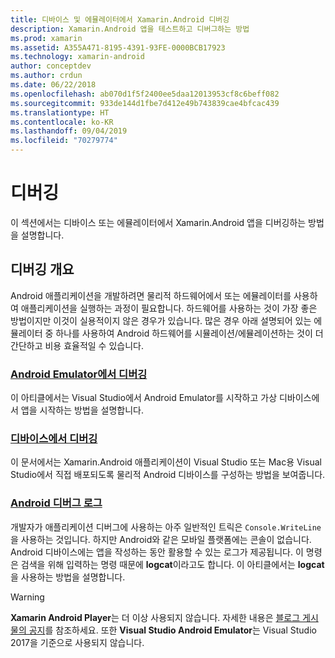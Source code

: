 ```yaml
---
title: 디바이스 및 에뮬레이터에서 Xamarin.Android 디버깅
description: Xamarin.Android 앱을 테스트하고 디버그하는 방법
ms.prod: xamarin
ms.assetid: A355A471-8195-4391-93FE-0000BCB17923
ms.technology: xamarin-android
author: conceptdev
ms.author: crdun
ms.date: 06/22/2018
ms.openlocfilehash: ab070d1f5f2400ee5daa12013953cf8c6beff082
ms.sourcegitcommit: 933de144d1fbe7d412e49b743839cae4bfcac439
ms.translationtype: HT
ms.contentlocale: ko-KR
ms.lasthandoff: 09/04/2019
ms.locfileid: "70279774"
---
```

# <a name="debugging"></a>디버깅

이 섹션에서는 디바이스 또는 에뮬레이터에서 Xamarin.Android 앱을 디버깅하는 방법을 설명합니다.

## <a name="debugging-overview"></a>디버깅 개요

Android 애플리케이션을 개발하려면 물리적 하드웨어에서 또는 에뮬레이터를 사용하여 애플리케이션을 실행하는 과정이 필요합니다. 하드웨어를 사용하는 것이 가장 좋은 방법이지만 이것이 실용적이지 않은 경우가 있습니다. 많은 경우 아래 설명되어 있는 에뮬레이터 중 하나를 사용하여 Android 하드웨어를 시뮬레이션/에뮬레이션하는 것이 더 간단하고 비용 효율적일 수 있습니다.

### <a name="debugging-on-the-android-emulatorandroiddeploy-testdebuggingdebug-on-emulatormd"></a>[Android Emulator에서 디버깅](~/android/deploy-test/debugging/debug-on-emulator.md)

이 아티클에서는 Visual Studio에서 Android Emulator를 시작하고 가상 디바이스에서 앱을 시작하는 방법을 설명합니다.

### <a name="debugging-on-a-deviceandroiddeploy-testdebuggingdebug-on-devicemd"></a>[디바이스에서 디버깅](~/android/deploy-test/debugging/debug-on-device.md)

이 문서에서는 Xamarin.Android 애플리케이션이 Visual Studio 또는 Mac용 Visual Studio에서 직접 배포되도록 물리적 Android 디바이스를 구성하는 방법을 보여줍니다.

### <a name="android-debug-logandroiddeploy-testdebuggingandroid-debug-logmd"></a>[Android 디버그 로그](~/android/deploy-test/debugging/android-debug-log.md)

개발자가 애플리케이션 디버그에 사용하는 아주 일반적인 트릭은 `Console.WriteLine`을 사용하는 것입니다. 하지만 Android와 같은 모바일 플랫폼에는 콘솔이 없습니다. Android 디바이스에는 앱을 작성하는 동안 활용할 수 있는 로그가 제공됩니다. 이 명령은 검색을 위해 입력하는 명령 때문에 **logcat**이라고도 합니다. 이 아티클에서는 **logcat**을 사용하는 방법을 설명합니다.

> [!WARNING]
> **Xamarin Android Player**는 더 이상 사용되지 않습니다. 자세한 내용은 [블로그 게시물의 공지](https://blog.xamarin.com/live-from-dotnetconf-cycle-7-xamarin-studio-6-and-more/)를 참조하세요. 또한 **Visual Studio Android Emulator**는 Visual Studio 2017을 기준으로 사용되지 않습니다.
